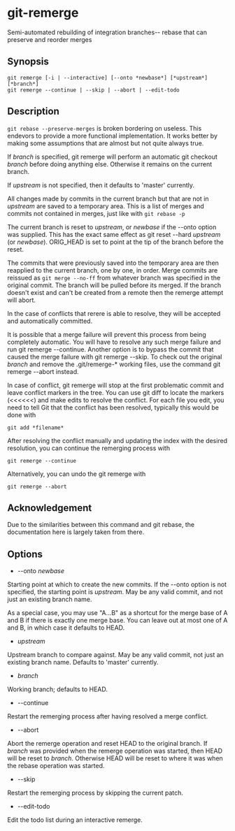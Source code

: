 git-remerge
===========

Semi-automated rebuilding of integration branches-- rebase that can preserve
and reorder merges

Synopsis
--------

    git remerge [-i | --interactive] [--onto *newbase*] [*upstream*] [*branch*]
    git remerge --continue | --skip | --abort | --edit-todo

Description
-----------

`git rebase --preserve-merges` is broken bordering on useless.  This
endevors to provide a more functional implementation.  It works better by
making some assumptions that are almost but not quite always true.

If *branch* is specified, git remerge will perform an automatic git checkout
*branch* before doing anything else.  Otherwise it remains on the current
branch.

If *upstream* is not specified, then it defaults to 'master' currently.

All changes made by commits in the current branch but that are not in
*upstream* are saved to a temporary area.  This is a list of merges and
commits not contained in merges, just like with `git rebase -p`

The current branch is reset to *upstream*, or *newbase* if the --onto option
was supplied.  This has the exact same effect as git reset --hard *upstream*
(or *newbase*).  ORIG_HEAD is set to point at the tip of the branch before
the reset.

The commits that were previously saved into the temporary area are then
reapplied to the current branch, one by one, in order.  Merge commits are
reissued as `git merge --no-ff` from whatever branch was specified in the
original commit.  The branch will be pulled before its merged.  If the
branch doesn't exist and can't be created from a remote then the remerge
attempt will abort.

In the case of conflicts that rerere is able to resolve, they will be
accepted and automatically committed.

It is possible that a merge failure will prevent this process from being
completely automatic.  You will have to resolve any such merge failure and
run git remerge --continue.  Another option is to bypass the commit that
caused the merge failure with git remerge --skip.  To check out the original
*branch* and remove the .git/remerge-* working files, use the command git
remerge --abort instead.

In case of conflict, git remerge will stop at the first problematic commit
and leave conflict markers in the tree.  You can use git diff to locate the
markers (\<\<\<\<\<\<) and make edits to resolve the conflict.  For each file you
edit, you need to tell Git that the conflict has been resolved, typically
this would be done with

    git add *filename*

After resolving the conflict manually and updating the index with the
desired resolution, you can continue the remerging process with

    git remerge --continue

Alternatively, you can undo the git remerge with

    git remerge --abort

Acknowledgement
---------------

Due to the similarities between this command and git rebase, the
documentation here is largely taken from there.

Options
-------

* --onto *newbase*

Starting point at which to create the new commits. If the --onto option is
not specified, the starting point is *upstream*.  May be any valid commit,
and not just an existing branch name.

As a special case, you may use "A...B" as a shortcut for the merge base of A
and B if there is exactly one merge base.  You can leave out at most one of
A and B, in which case it defaults to HEAD.

* *upstream*

Upstream branch to compare against. May be any valid commit, not just an
existing branch name.  Defaults to 'master' currently.

* *branch*

Working branch; defaults to HEAD.

* --continue

Restart the remerging process after having resolved a merge conflict.

* --abort

Abort the remerge operation and reset HEAD to the original branch. If
*branch* was provided when the remerge operation was started, then HEAD will
be reset to *branch*.  Otherwise HEAD will be reset to where it was when the
rebase operation was started.

* --skip

Restart the remerging process by skipping the current patch.

* --edit-todo

Edit the todo list during an interactive remerge.

